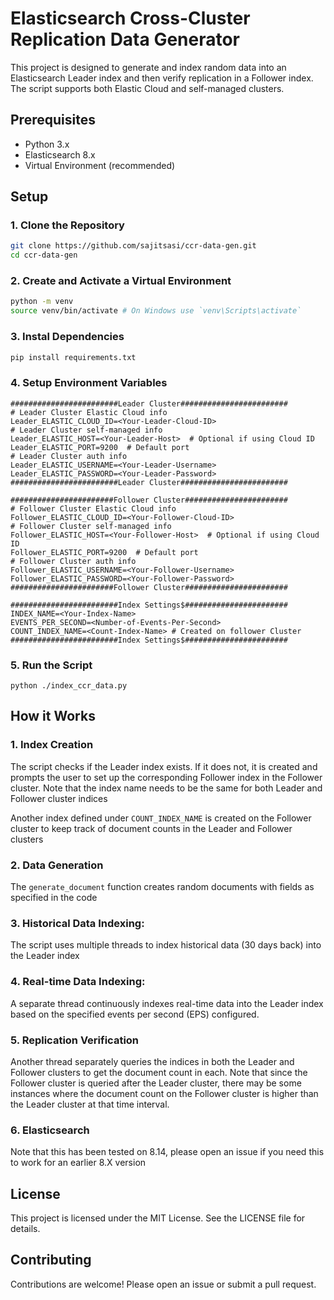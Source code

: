 # Elasticsearch Cross-Cluster Replication Data Generator

This project is designed to generate and index random data into an Elasticsearch Leader index and then verify replication in a Follower index. The script supports both Elastic Cloud and self-managed clusters.

## Prerequisites

- Python 3.x
- Elasticsearch 8.x
- Virtual Environment (recommended)

## Setup

### 1. Clone the Repository

```sh
git clone https://github.com/sajitsasi/ccr-data-gen.git
cd ccr-data-gen
```

### 2. Create and Activate a Virtual Environment

```sh
python -m venv
source venv/bin/activate # On Windows use `venv\Scripts\activate`
```

### 3. Instal Dependencies

```sh
pip install requirements.txt
```

### 4. Setup Environment Variables
```
########################Leader Cluster########################
# Leader Cluster Elastic Cloud info
Leader_ELASTIC_CLOUD_ID=<Your-Leader-Cloud-ID>
# Leader Cluster self-managed info
Leader_ELASTIC_HOST=<Your-Leader-Host>  # Optional if using Cloud ID
Leader_ELASTIC_PORT=9200  # Default port
# Leader Cluster auth info
Leader_ELASTIC_USERNAME=<Your-Leader-Username>
Leader_ELASTIC_PASSWORD=<Your-Leader-Password>
########################Leader Cluster########################

#######################Follower Cluster#######################
# Follower Cluster Elastic Cloud info
Follower_ELASTIC_CLOUD_ID=<Your-Follower-Cloud-ID>
# Follower Cluster self-managed info
Follower_ELASTIC_HOST=<Your-Follower-Host>  # Optional if using Cloud ID
Follower_ELASTIC_PORT=9200  # Default port
# Follower Cluster auth info
Follower_ELASTIC_USERNAME=<Your-Follower-Username>
Follower_ELASTIC_PASSWORD=<Your-Follower-Password>
#######################Follower Cluster#######################

########################Index Settings$#######################
INDEX_NAME=<Your-Index-Name>
EVENTS_PER_SECOND=<Number-of-Events-Per-Second>
COUNT_INDEX_NAME=<Count-Index-Name> # Created on follower Cluster
########################Index Settings$#######################
```

### 5. Run the Script
```
python ./index_ccr_data.py
```


## How it Works

### 1. Index Creation
The script checks if the Leader index exists. If it does not, it is created and prompts the user to set up the corresponding Follower index in the Follower cluster. Note that the index name needs to be the same for both Leader and Follower cluster indices

Another index defined under `COUNT_INDEX_NAME` is created on the Follower cluster to keep track of document counts in the Leader and Follower clusters

### 2. Data Generation
The `generate_document` function creates random documents with fields as specified in the code

### 3. Historical Data Indexing:
The script uses multiple threads to index historical data (30 days back) into the Leader index

### 4. Real-time Data Indexing:
A separate thread continuously indexes real-time data into the Leader index based on the specified events per second (EPS) configured.

### 5. Replication Verification
Another thread separately queries the indices in both the Leader and Follower clusters to get the document count in each. 
Note that since the Follower cluster is queried after the Leader cluster, there may be some instances where the document count on the Follower cluster is higher than the Leader cluster at that time interval.

### 6. Elasticsearch
Note that this has been tested on 8.14, please open an issue if you need this to work for an earlier 8.X version

## License
This project is licensed under the MIT License. See the LICENSE file for details.

## Contributing
Contributions are welcome! Please open an issue or submit a pull request.